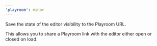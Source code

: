 ```yaml
---
'playroom': minor
---
```


Save the state of the editor visibility to the Playroom URL.

This allows you to share a Playroom link with the editor either open or closed on load.
